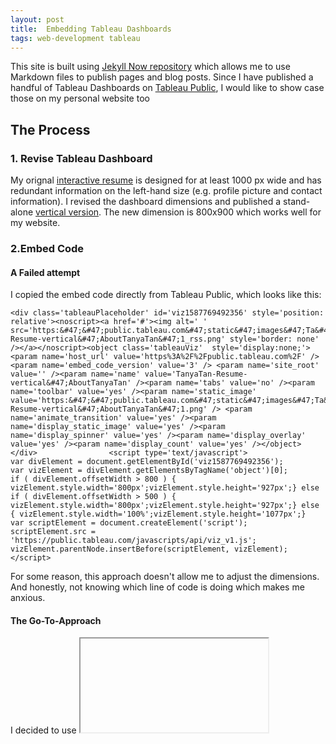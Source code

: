 ```yaml
---
layout: post
title:  Embedding Tableau Dashboards
tags: web-development tableau
---
```


This site is built using [Jekyll Now repository](https://github.com/barryclark/jekyll-now) which allows me to use Markdown files to publish pages and blog posts. Since I have published a handful of Tableau Dashboards on [Tableau Public](https://public.tableau.com/profile/tanya.t3433#!/), I would like to show case those on my personal website too

## The Process

### 1. Revise Tableau Dashboard 

My orignal [interactive resume](https://public.tableau.com/views/TanyaTan-Resume/AboutTanyaTan?:retry=yes&:display_count=y&publish=yes&:origin=viz_share_link) is designed for at least 1000 px wide and has redundant information on the left-hand size (e.g. profile picture and contact information). I revised the dashboard dimensions and published a stand-alone [vertical version](https://public.tableau.com/profile/tanya.t3433#!/vizhome/TanyaTan-Resume-vertical/AboutTanyaTan). The new dimension is 800x900 which works well for my website. 

### 2.Embed Code

#### A Failed attempt

I copied the embed code directly from Tableau Public, which looks like this: 

```
<div class='tableauPlaceholder' id='viz1587769492356' style='position: relative'><noscript><a href='#'><img alt=' ' src='https:&#47;&#47;public.tableau.com&#47;static&#47;images&#47;Ta&#47;TanyaTan-Resume-vertical&#47;AboutTanyaTan&#47;1_rss.png' style='border: none' /></a></noscript><object class='tableauViz'  style='display:none;'><param name='host_url' value='https%3A%2F%2Fpublic.tableau.com%2F' /> <param name='embed_code_version' value='3' /> <param name='site_root' value='' /><param name='name' value='TanyaTan-Resume-vertical&#47;AboutTanyaTan' /><param name='tabs' value='no' /><param name='toolbar' value='yes' /><param name='static_image' value='https:&#47;&#47;public.tableau.com&#47;static&#47;images&#47;Ta&#47;TanyaTan-Resume-vertical&#47;AboutTanyaTan&#47;1.png' /> <param name='animate_transition' value='yes' /><param name='display_static_image' value='yes' /><param name='display_spinner' value='yes' /><param name='display_overlay' value='yes' /><param name='display_count' value='yes' /></object></div>                <script type='text/javascript'>                    var divElement = document.getElementById('viz1587769492356');                    var vizElement = divElement.getElementsByTagName('object')[0];                    if ( divElement.offsetWidth > 800 ) { vizElement.style.width='800px';vizElement.style.height='927px';} else if ( divElement.offsetWidth > 500 ) { vizElement.style.width='800px';vizElement.style.height='927px';} else { vizElement.style.width='100%';vizElement.style.height='1077px';}                     var scriptElement = document.createElement('script');                    scriptElement.src = 'https://public.tableau.com/javascripts/api/viz_v1.js';                    vizElement.parentNode.insertBefore(scriptElement, vizElement);                </script>

```
For some reason, this approach doesn't allow me to adjust the dimensions. And honestly, not knowing which line of code is doing which makes me anxious. 

#### The Go-To-Approach

I decided to use <iframe> instead (inspired by [Data Viz For ALL](https://datavizforall.org/iframe-tableau.html) and [San Wang](https://san-wang.github.io/blog/Embed-Tableau-dashboard-into-github-page-post/) ). I added the following codes to the Markdown file, as plain text. No automatic indentation or code blocks. They should appear like plain body text in the markdown but will be rendered correctly on the site. 

```
<iframe frameborder="0" src="https://public.tableau.com/views/TanyaTan-Resume-vertical/AboutTanyaTan?:embed=yes&:display_count=yes&:showVizHome=no" width = '800' height = '900' scrolling='auto' allow></iframe>

```
iframe parameters: 

..* src: URL, specifies the link. Be sure to use the link that has '/views' instead of the direct address from the address bar (with '/profile')
..* width/height: adjust width/height in pixels
..* frameborder: width of frameborder in pixels; default is 1
..* loading = eager or lazy, determine whether the iframe is loaded immediatel (eager) or until the page reaches certain point. 
..* marginheight
..* marginwidth
..* scrolling: takes 'auto', 'yes', and 'no'

### Final Product

<iframe frameborder="0" src="https://public.tableau.com/views/TanyaTan-Resume-vertical/AboutTanyaTan?:embed=yes&:display_count=yes&:showVizHome=no" width = '800' height = '900' scrolling='auto' allow></iframe>



